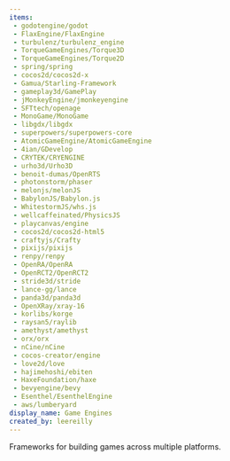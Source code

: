 ```yaml
---
items:
 - godotengine/godot
 - FlaxEngine/FlaxEngine
 - turbulenz/turbulenz_engine
 - TorqueGameEngines/Torque3D
 - TorqueGameEngines/Torque2D
 - spring/spring
 - cocos2d/cocos2d-x
 - Gamua/Starling-Framework
 - gameplay3d/GamePlay
 - jMonkeyEngine/jmonkeyengine
 - SFTtech/openage
 - MonoGame/MonoGame
 - libgdx/libgdx
 - superpowers/superpowers-core
 - AtomicGameEngine/AtomicGameEngine
 - 4ian/GDevelop
 - CRYTEK/CRYENGINE
 - urho3d/Urho3D
 - benoit-dumas/OpenRTS
 - photonstorm/phaser
 - melonjs/melonJS
 - BabylonJS/Babylon.js
 - WhitestormJS/whs.js
 - wellcaffeinated/PhysicsJS
 - playcanvas/engine
 - cocos2d/cocos2d-html5
 - craftyjs/Crafty
 - pixijs/pixijs
 - renpy/renpy
 - OpenRA/OpenRA
 - OpenRCT2/OpenRCT2
 - stride3d/stride
 - lance-gg/lance
 - panda3d/panda3d
 - OpenXRay/xray-16
 - korlibs/korge
 - raysan5/raylib
 - amethyst/amethyst
 - orx/orx
 - nCine/nCine
 - cocos-creator/engine
 - love2d/love
 - hajimehoshi/ebiten
 - HaxeFoundation/haxe
 - bevyengine/bevy
 - Esenthel/EsenthelEngine
 - aws/lumberyard
display_name: Game Engines
created_by: leereilly
---
```

Frameworks for building games across multiple platforms.
